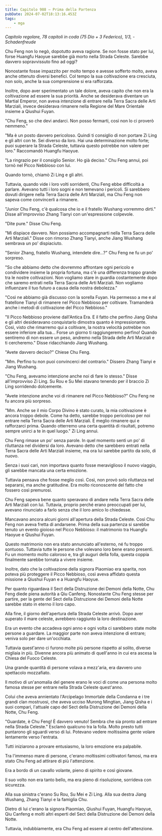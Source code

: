 ```yaml
---
title: Capitolo 988 – Prima della Partenza
pubDate: 2024-07-02T18:13:16.453Z
tags:
    - mga
---
```



<em>Capitolo regolare,
78 capitoli in coda (75 Dio + 3 Federico), 1/3,
-Schadenfreude</em>


Chu Feng non lo negò, dopotutto aveva ragione. Se non fosse stato per lui, forse Huangfu Haoyue sarebbe già morto nella Strada Celeste. Sarebbe davvero sopravvissuto fino ad oggi?


Nonostante fosse impazzito per molto tempo e avesse sofferto molto, aveva anche ottenuto diversi benefici. Col tempo la sua coltivazione era cresciuta, non solo, anche la sua comprensione si era rafforzata.


Inoltre, dopo aver sperimentato un tale dolore, aveva capito che non era la coltivazione ad essere la sua priorità. Anche se desiderava diventare un Martial Emperor, non aveva intenzione di entrare nella Terra Sacra delle Arti Marziali, invece desiderava rimanere nella Regione del Mare Orientale insieme a Qiushui Fuyan.


"Chu Feng, so che devi andarci. Non posso fermarti, così non lo ci proverò nemmeno."


"Ma è un posto davvero pericoloso. Quindi ti consiglio di non portare Zi Ling e gli altri con te. Sei diverso da loro. Hai una determinazione molto forte; puoi superare la Strada Celeste, tuttavia questo potrebbe non valere per loro." Raccomandò Huangfu Haoyue.


"La ringrazio per il consiglio Senior. Ho già deciso." Chu Feng annuì, poi tornò nel Picco Nebbioso con lui.


Quando tornò, chiamò Zi Ling e gli altri.


Tuttavia, quando vide i loro volti sorridenti, Chu Feng ebbe difficoltà a parlare. Avevano tutti i loro sogni e non temevano i pericoli. Si sarebbero dovuti dirigere nella Terra Sacra delle Arti Marziali, ma Chu Feng non sapeva come convincerli a rimanere.


"Junior Chu Feng, c'è qualcosa che io e il fratello Wushang vorremmo dirti." Disse all'improvviso Zhang Tianyi con un'espressione colpevole.


"Dite pure." Disse Chu Feng.


"Mi dispiace davvero. Non possiamo accompagnarti nella Terra Sacra delle Arti Marziali." Disse con rimorso Zhang Tianyi, anche Jiang Wushang sembrava un po' dispiaciuto.


"Senior Zhang, fratello Wushang, intendete dire...?" Chu Feng ne fu un po' sorpreso.


"So che abbiamo detto che dovremmo affrontare ogni pericolo e condividere insieme la propria fortuna, ma c'è una differenza troppo grande tra le nostre coltivazioni. Non vogliamo stare in guardia costantemente dopo che saremo entrati nella Terra Sacra delle Arti Marziali. Non vogliamo influenzare il tuo futuro a causa della nostra debolezza."


"Così ne abbiamo già discusso con la sorella Fuyan. Ha permesso a me e al fratellone Tianyi di rimanere nel Picco Nebbioso per coltivare. Tramanderà anche i metodi di coltivazione del Picco Nebbioso."


"Il Picco Nebbioso proviene dall'Antica Era. E il fatto che perfino Jiang Qisha e gli altri desideravano conquistarlo dimostra quanto è impressionante. Così, visto che rimarremo qui a coltivare, la nostra velocità potrebbe non essere inferiore alla tua... Forse un giorno ti raggiungeremo perfino! Quando sentiremo di non essere un peso, andremo nella Strada delle Arti Marziali e ti cercheremo." Disse ridacchiando Jiang Wushang.


"Avete davvero deciso?" Chiese Chu Feng.


"Mm. Perfino tu non puoi convincerci del contrario." Dissero Zhang Tianyi e Jiang Wushang.


"Chu Feng, avevamo intenzione anche noi di fare lo stesso." Disse all'improvviso Zi Ling. Su Rou e Su Mei stavano tenendo per il braccio Zi Ling sorridendo dolcemente.


"Avete intenzione anche voi di rimanere nel Picco Nebbioso?" Chu Feng ne fu ancora più sorpreso.


"Mm. Anche se il mio Corpo Divino è stato curato, la mia coltivazione è ancora troppo debole. Come ha detto, sarebbe troppo pericoloso per noi entrare nella Terra Sacra delle Arti Marziali. È meglio rimanere qui e rafforzarci prima. Quando otterremo una certa quantità di risultati, potremo sempre unirci a te in quel luogo." Zi Ling annuì.


Chu Feng rimase un po' senza parole. In quel momento sentì un po' di riluttanza nel dividersi da loro. Avevano detto che sarebbero entrati nella Terra Sacra delle Arti Marziali insieme, ma ora lui sarebbe partito da solo, di nuovo.


Senza i suoi cari, non importava quanto fosse meraviglioso il nuovo viaggio, gli sarebbe mancata una certa emozione.


Tuttavia pensava che fosse meglio così. Così, non provò solo riluttanza nel separarsi, ma anche gratitudine. Era molto riconoscente del fatto che fossero così premurosi.


Chu Feng sapeva bene quanto speravano di andare nella Terra Sacra delle Arti Marziali con lui. Tuttavia, proprio perché erano preoccupati per lui, avevano rinunciato a farlo senza che il loro amico lo chiedesse.


Mancavano ancora alcuni giorni all'apertura della Strada Celeste. Così Chu Feng non aveva fretta di andarsene. Prima della sua partenza si sarebbe tenuto un evento gioioso nel Picco Nebbioso: il matrimonio tra Huangfu Haoyue e Qiushui Fuyan.


Questo matrimonio non era stato annunciato all'esterno, né fu troppo sontuoso. Tuttavia tutte le persone che volevano loro bene erano presenti. Fu un momento molto caloroso e, tra gli auguri della folla, questa coppia finalmente sarebbe tornata a vivere insieme.


Inoltre, dato che la coltivazione della signora Piaomiao era sparita, non poteva più proteggere il Picco Nebbioso, così aveva affidato questa missione a Qiushui Fuyan e a Huangfu Haoyue.


Per quanto riguardava il Sect della Distruzione dei Demoni della Notte, Chu Feng diede piena autorità a Qiu Canfeng. Nonostante Chu Feng stesse per partire, per la gente del Sect della Distruzione dei Demoni della Notte sarebbe stato in eterno il loro capo.


Alla fine, il giorno dell'apertura della Strada Celeste arrivò. Dopo aver superato il mare celeste, avrebbero raggiunto la loro destinazione.


Era un evento che accadeva ogni anno e ogni volta ci sarebbero state molte persone a guardare. La maggior parte non aveva intenzione di entrare; veniva solo per dare un'occhiata.


Tuttavia quest'anno ci furono molte più persone rispetto al solito, diverse migliaia in più. Divenne ancora più animato di quell'anno in cui era ascesa la Chiesa del Fuoco Celeste.


Una grande quantità di persone volava a mezz'aria, era davvero uno spettacolo mozzafiato.


Il motivo di un'anomalia del genere erano le voci di come una persona molto famosa stesse per entrare nella Strada Celeste quest'anno.


Colui che aveva annientato l'Arcipelago Immortale della Condanna e i tre grandi clan mostruosi, che aveva ucciso Murong Mingtian, Jiang Qisha e i suoi compari, l'attuale capo del Sect della Distruzione dei Demoni della Notte, Chu Feng.


"Guardate, è Chu Feng! È davvero venuto! Sembra che sia pronto ad entrare nella Strada Celeste." Esclamò qualcuno tra la folla. Molto presto tutti puntarono gli sguardi verso di lui. Potevano vedere moltissima gente volare lentamente verso l'entrata.


Tutti iniziarono a provare entusiasmo, la loro emozione era palpabile.


Tra l'immenso mare di persone, c'erano moltissimi coltivatori famosi, ma era stato Chu Feng ad attirare di più l'attenzione.


Era a bordo di un cavallo volante, pieno di spirito e così giovane.


Il suo volto non era tanto bello, ma era pieno di risoluzione, sorrideva con sicurezza.


Alla sua sinistra c'erano Su Rou, Su Mei e Zi Ling. Alla sua destra Jiang Wushang, Zhang Tianyi e la famiglia Chu.


Dietro di lui c'erano la signora Piaomiao, Qiushui Fuyan, Huangfu Haoyue, Qiu Canfeng e molti altri esperti del Sect della Distruzione dei Demoni della Notte.


Tuttavia, indubbiamente, era Chu Feng ad essere al centro dell'attenzione.
                                


                                



